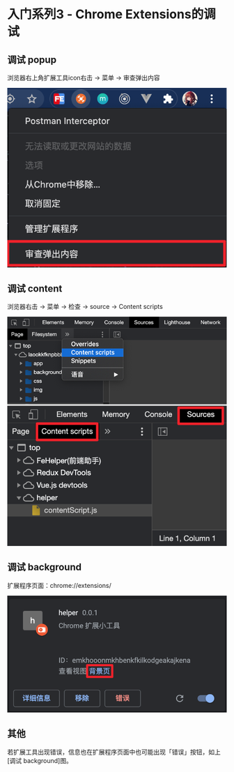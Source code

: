 # 入门系列3 - Chrome Extensions的调试

## 调试 popup
浏览器右上角扩展工具icon右击 -> 菜单 -> 审查弹出内容

![调试popup](resources/images/调试popup.png)

## 调试 content
浏览器右击 -> 菜单 -> 检查 -> source -> Content scripts

![调试content](resources/images/调试content-1.png)
![调试content](resources/images/调试content-2.png)

## 调试 background
扩展程序页面：chrome://extensions/

![调试background](resources/images/调试background.png)

## 其他
若扩展工具出现错误，信息也在扩展程序页面中也可能出现「错误」按钮，如上[调试 background]图。